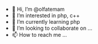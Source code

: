 - 👋 Hi, I’m @olfatemam
- 👀 I’m interested in php, c++
- 🌱 I’m currently learning php
- 💞️ I’m looking to collaborate on ...
- 📫 How to reach me ...

<!---
olfatemam/olfatemam is a ✨ special ✨ repository because its `README.md` (this file) appears on your GitHub profile.
You can click the Preview link to take a look at your changes.
--->
